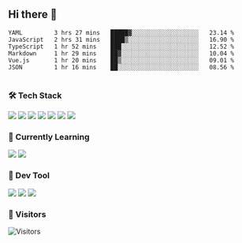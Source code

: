 ## Hi there 👋

<table>
<!--START_SECTION:waka-->

```text
YAML         3 hrs 27 mins   █████▓░░░░░░░░░░░░░░░░░░░   23.14 %
JavaScript   2 hrs 31 mins   ████▒░░░░░░░░░░░░░░░░░░░░   16.90 %
TypeScript   1 hr 52 mins    ███░░░░░░░░░░░░░░░░░░░░░░   12.52 %
Markdown     1 hr 29 mins    ██▓░░░░░░░░░░░░░░░░░░░░░░   10.04 %
Vue.js       1 hr 20 mins    ██▒░░░░░░░░░░░░░░░░░░░░░░   09.01 %
JSON         1 hr 16 mins    ██░░░░░░░░░░░░░░░░░░░░░░░   08.56 %
```

<!--END_SECTION:waka-->
</table>

### 🛠 Tech Stack

![](https://img.shields.io/badge/HTML5-black?style=flat&logo=html5)
![](https://img.shields.io/badge/CSS3-black?style=flat&logo=css3)
![](https://img.shields.io/badge/Javascript-black?style=flat&logo=javascript)
![](https://img.shields.io/badge/Vue-black?style=flat&logo=vuedotjs)
![](https://img.shields.io/badge/node.js-black?style=flat&logo=nodedotjs)
![](https://img.shields.io/badge/MangoDB-black?style=flat&logo=mongodb)
![](https://img.shields.io/badge/MySQL-black?style=flat&logo=mysql)

### 📖 Currently Learning

![](https://img.shields.io/badge/TypeScript-black?style=flat&logo=typescript)
![](https://img.shields.io/badge/React-black?style=flat&logo=react)

### 📏 Dev Tool

<!-- <img src="https://media.giphy.com/media/SWoSkN6DxTszqIKEqv/giphy.gif" align="right" height="275" /> -->
![](https://img.shields.io/badge/Editor-VSCode-blue?style=flat-square&logo=visual-studio-code&logoColor=blue)
![](https://img.shields.io/badge/IDE-WebStorm-orange?style=flat-square&logo=webstorm&logoColor=white)
![](https://img.shields.io/badge/API-Postman-blue?style=flat-square&logo=postman&logoColor=orange)

### 🔆 Visitors
![Visitors](https://count.getloli.com/get/@imxxxx?theme=rule34)
